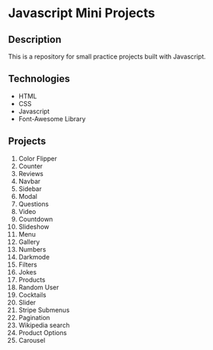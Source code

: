 # Javascript Mini Projects

## Description

This is a repository for small practice projects built with Javascript.

## Technologies

-   HTML
-   CSS
-   Javascript
-   Font-Awesome Library

## Projects

1. Color Flipper
2. Counter
3. Reviews
4. Navbar
5. Sidebar
6. Modal
7. Questions
8. Video
9. Countdown
10. Slideshow
11. Menu
12. Gallery
13. Numbers
14. Darkmode
15. Filters
16. Jokes
17. Products
18. Random User
19. Cocktails
20. Slider
21. Stripe Submenus
22. Pagination
23. Wikipedia search
24. Product Options
25. Carousel
